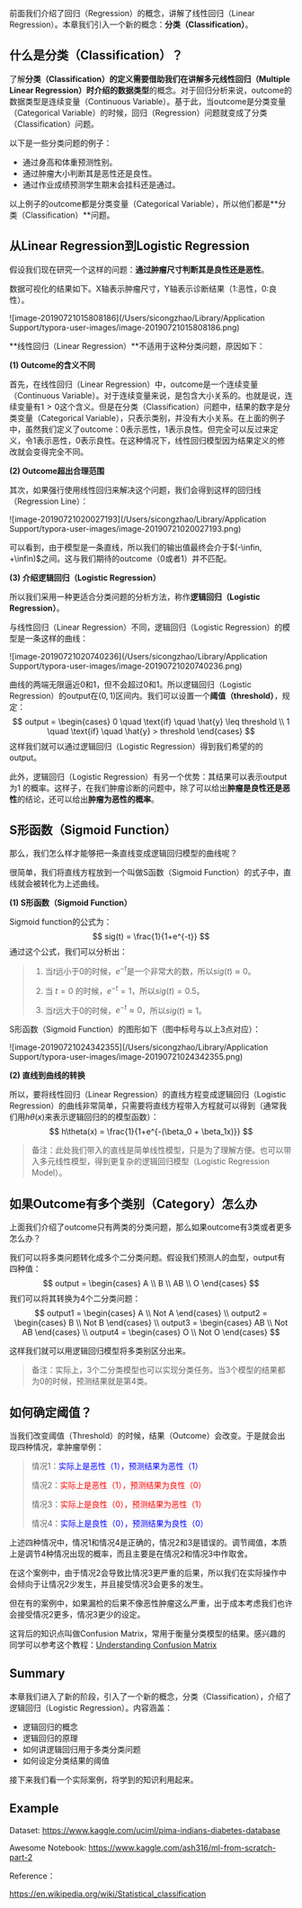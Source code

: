 前面我们介绍了回归（Regression）的概念，讲解了线性回归（Linear Regression）。本章我们引入一个新的概念：**分类（Classification）**。



## 什么是分类（Classification）？

了解**分类（Classification）**的定义需要借助我们在讲解多元线性回归（Multiple Linear Regression）时介绍的**数据类型**的概念。对于回归分析来说，outcome的数据类型是连续变量（Continuous Variable）。基于此，当outcome是分类变量（Categorical Variable）的时候，回归（Regression）问题就变成了分类（Classification）问题。

以下是一些分类问题的例子：

* 通过身高和体重预测性别。
* 通过肿瘤大小判断其是恶性还是良性。
* 通过作业成绩预测学生期末会挂科还是通过。

以上例子的outcome都是分类变量（Categorical Variable），所以他们都是**分类（Classification）**问题。



## 从Linear Regression到Logistic Regression

假设我们现在研究一个这样的问题：**通过肿瘤尺寸判断其是良性还是恶性**。

数据可视化的结果如下。X轴表示肿瘤尺寸，Y轴表示诊断结果（1:恶性，0:良性）。

![image-20190721015808186](/Users/sicongzhao/Library/Application Support/typora-user-images/image-20190721015808186.png)

**线性回归（Linear Regression）**不适用于这种分类问题，原因如下：

**(1) Outcome的含义不同**

首先，在线性回归（Linear Regression）中，outcome是一个连续变量（Continuous Variable）。对于连续变量来说，是包含大小关系的。也就是说，连续变量有$1>0$这个含义。但是在分类（Classification）问题中，结果的数字是分类变量（Categorical Variable），只表示类别，并没有大小关系。在上面的例子中，虽然我们定义了outcome：0表示恶性，1表示良性。但完全可以反过来定义，令1表示恶性，0表示良性。在这种情况下，线性回归模型因为结果定义的修改就会变得完全不同。

**(2) Outcome超出合理范围**

其次，如果强行使用线性回归来解决这个问题，我们会得到这样的回归线（Regression Line）：

![image-20190721020027193](/Users/sicongzhao/Library/Application Support/typora-user-images/image-20190721020027193.png)

可以看到，由于模型是一条直线，所以我们的输出值最终会介于$(-\infin, +\infin)$之间。这与我们期待的outcome（0或者1）并不匹配。

**(3) 介绍逻辑回归（Logistic Regression）**

所以我们采用一种更适合分类问题的分析方法，称作**逻辑回归（Logistic Regression）**。

与线性回归（Linear Regression）不同，逻辑回归（Logistic Regression）的模型是一条这样的曲线：



![image-20190721020740236](/Users/sicongzhao/Library/Application Support/typora-user-images/image-20190721020740236.png)

曲线的两端无限逼近0和1，但不会超过0和1。所以逻辑回归（Logistic Regression）的output在$(0, 1)$区间内。我们可以设置一个**阈值（threshold）**，规定：
$$
output = \begin{cases}
0 \quad \text{if} \quad \hat{y} \leq threshold \\
1 \quad \text{if} \quad \hat{y} > threshold
\end{cases}
$$
这样我们就可以通过逻辑回归（Logistic Regression）得到我们希望的的output。

此外，逻辑回归（Logistic Regression）有另一个优势：其结果可以表示output为1 的概率。这样子，在我们肿瘤诊断的问题中，除了可以给出**肿瘤是良性还是恶性**的结论，还可以给出**肿瘤为恶性的概率**。



## S形函数（Sigmoid Function）

那么，我们怎么样才能够把一条直线变成逻辑回归模型的曲线呢？

很简单，我们将直线方程放到一个叫做S函数（Sigmoid Function）的式子中，直线就会被转化为上述曲线。

**(1) S形函数（Sigmoid Function）**

Sigmoid function的公式为：
$$
sig(t) = \frac{1}{1+e^{-t}}
$$
通过这个公式，我们可以分析出：

> 1. 当$t$远小于0的时候，$e^{-t}$是一个非常大的数，所以$sig(t) \approx 0$。
>
> 2. 当 $t=0$ 的时候，$e^{-t} = 1$，所以$sig(t) = 0.5$。
>
> 3. 当$t$远大于0的时候，$e^{-t} \approx 0$，所以$sig(t) \approx 1$。

S形函数（Sigmoid Function）的图形如下（图中标号与以上3点对应）：

![image-20190721024342355](/Users/sicongzhao/Library/Application Support/typora-user-images/image-20190721024342355.png)

**(2) 直线到曲线的转换**

所以，要将线性回归（Linear Regression）的直线方程变成逻辑回归（Logistic Regression）的曲线非常简单，只需要将直线方程带入方程就可以得到（通常我们用$h\theta(x)$来表示逻辑回归的的模型函数）：
$$
h\theta(x) = \frac{1}{1+e^{-(\beta_0 + \beta_1x)}}
$$

> 备注：此处我们带入的直线是简单线性模型，只是为了理解方便。也可以带入多元线性模型，得到更复杂的逻辑回归模型（Logistic Regression Model）。



## 如果Outcome有多个类别（Category）怎么办

上面我们介绍了outcome只有两类的分类问题，那么如果outcome有3类或者更多怎么办？

我们可以将多类问题转化成多个二分类问题。假设我们预测人的血型，output有四种值：
$$
output = \begin{cases}
A \\
B	\\
AB \\
O
\end{cases}
$$
我们可以将其转换为4个二分类问题：
$$
output1 = \begin{cases}
A \\
Not A
\end{cases} \\ output2 = \begin{cases}
B \\
Not B
\end{cases}	\\ output3 = \begin{cases}
AB \\
Not AB
\end{cases}	\\ output4 = \begin{cases}
O \\
Not O
\end{cases}
$$


这样我们就可以用逻辑回归模型将多类别区分出来。

> 备注：实际上，3个二分类模型也可以实现分类任务。当3个模型的结果都为0的时候，预测结果就是第4类。



## 如何确定阈值？

当我们改变阈值（Threshold）的时候，结果（Outcome）会改变。于是就会出现四种情况，拿肿瘤举例：

> 情况1：<span style='color: blue'>实际上是恶性（1），预测结果为恶性（1）</span>
>
> 情况2：<span style='color: red'>实际上是恶性（1），预测结果为良性（0）</span>
>
> 情况3：<span style='color: red'>实际上是良性（0），预测结果为恶性（1）</span>
>
> 情况4：<span style='color: blue'>实际上是良性（0），预测结果为良性（0）</span>

上述四种情况中，情况1和情况4是正确的，情况2和3是错误的。调节阈值，本质上是调节4种情况出现的概率，而且主要是在情况2和情况3中作取舍。

在这个案例中，由于情况2会导致比情况3更严重的后果，所以我们在实际操作中会倾向于让情况2少发生，并且接受情况3会更多的发生。

但在有的案例中，如果漏检的后果不像恶性肿瘤这么严重，出于成本考虑我们也许会接受情况2更多，情况3更少的设定。



这背后的知识点叫做Confusion Matrix，常用于衡量分类模型的结果。感兴趣的同学可以参考这个教程：[Understanding Confusion Matrix](https://towardsdatascience.com/understanding-confusion-matrix-a9ad42dcfd62)







## Summary

本章我们进入了新的阶段，引入了一个新的概念，分类（Classification），介绍了逻辑回归（Logistic Regression）。内容涵盖：

* 逻辑回归的概念
* 逻辑回归的原理
* 如何讲逻辑回归用于多类分类问题
* 如何设定分类结果的阈值

接下来我们看一个实际案例，将学到的知识利用起来。





## Example

Dataset: https://www.kaggle.com/uciml/pima-indians-diabetes-database

Awesome Notebook: https://www.kaggle.com/ash316/ml-from-scratch-part-2





Reference：

https://en.wikipedia.org/wiki/Statistical_classification